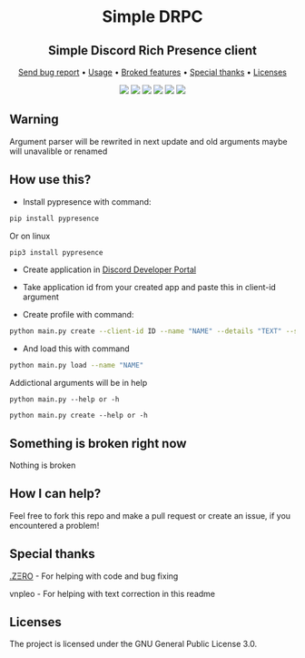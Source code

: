 <h1 align="center">Simple DRPС</h1>
<h2 align="center">Simple Discord Rich Presence client</h2>

<p align="center">
    <a href="https://github.com/OctoBanon-Main/discord-rpc-client/issues">Send bug report</a>
    •
    <a href="https://github.com/OctoBanon-Main/discord-rpc-client#how-use-this">Usage</a>
    •
    <a href="https://github.com/OctoBanon-Main/discord-rpc-client#something-is-broken-right-now">Broked features</a>
    •
    <a href="https://github.com/OctoBanon-Main/discord-rpc-client#special-thanks">Special thanks</a>
    •
    <a href="https://github.com/OctoBanon-Main/discord-rpc-client#licenses">Licenses</a>
</p>

<p align="center">
    <img src="https://img.shields.io/github/contributors/OctoBanon-Main/discord-rpc-client?style=for-the-badge"/>
    <img src="https://img.shields.io/github/forks/OctoBanon-Main/discord-rpc-client?style=for-the-badge"/>
    <img src="https://img.shields.io/github/stars/OctoBanon-Main/discord-rpc-client?style=for-the-badge"/>
    <img src="https://img.shields.io/github/issues/OctoBanon-Main/discord-rpc-client?style=for-the-badge"/>
    <img src="https://img.shields.io/github/downloads/OctoBanon-Main/discord-rpc-client/total?style=for-the-badge">
    <img src="https://img.shields.io/github/license/OctoBanon-Main/discord-rpc-client?style=for-the-badge"/>
</p>


## Warning
Argument parser will be rewrited in next update and old arguments maybe will unavalible or renamed


## How use this?
- Install pypresence with command:
```bash
pip install pypresence
```

Or on linux
```bash
pip3 install pypresence
```

- Create application in [Discord Developer Portal](https://discord.com/developers/applications)

- Take application id from your created app and paste this in client-id argument

- Create profile with command:
```bash
python main.py create --client-id ID --name "NAME" --details "TEXT" --state "TEXT"
```

- And load this with command
```bash
python main.py load --name "NAME"
```

Addictional arguments will be in help
```
python main.py --help or -h
```

```
python main.py create --help or -h
```


## Something is broken right now
Nothing is broken


## How I can help?
Feel free to fork this repo and make a pull request or create an issue, if you encountered a problem!


## Special thanks
[.ZΞRO](https://github.com/kostya-zero) - For helping with code and bug fixing

vnpleo - For helping with text correction in this readme


## Licenses
The project is licensed under the GNU General Public License 3.0.
